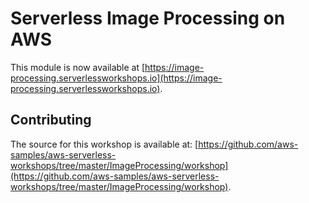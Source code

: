# Serverless Image Processing on AWS

This module is now available at
[https://image-processing.serverlessworkshops.io](https://image-processing.serverlessworkshops.io).

## Contributing
The source for this workshop is available at: [https://github.com/aws-samples/aws-serverless-workshops/tree/master/ImageProcessing/workshop](https://github.com/aws-samples/aws-serverless-workshops/tree/master/ImageProcessing/workshop).

